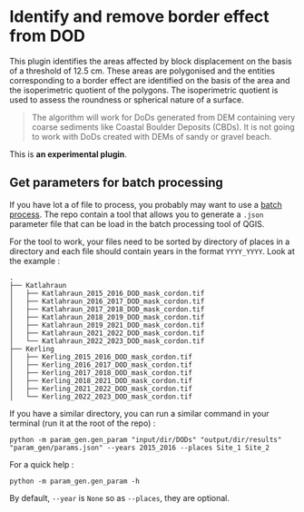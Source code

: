 # Identify and remove border effect from DOD

This plugin identifies the areas affected by block displacement on the basis of
a threshold of 12.5 cm. These areas are polygonised and the entities
corresponding to a border effect are identified on the basis of the area and the
isoperimetric quotient of the polygons. The isoperimetric quotient is used to
assess the roundness or spherical nature of a surface. 

> The algorithm will work for DoDs generated from DEM containing very coarse
> sediments like Coastal Boulder Deposits (CBDs). It is not going to work with
> DoDs created with DEMs of sandy or gravel beach.

This is **an experimental plugin**.

## Get parameters for batch processing

If you have lot a of file to process, you probably may want to use a [batch
process](https://docs.qgis.org/3.28/en/docs/user_manual/processing/batch.html).
The repo contain a tool that allows you to generate a `.json` parameter file
that can be load in the batch processing tool of QGIS.

For the tool to work, your files need to be sorted by directory of places in a
directory and each file should contain years in the format `YYYY_YYYY`. Look at
the example :

```
.
├── Katlahraun
│   ├── Katlahraun_2015_2016_DOD_mask_cordon.tif
│   ├── Katlahraun_2016_2017_DOD_mask_cordon.tif
│   ├── Katlahraun_2017_2018_DOD_mask_cordon.tif
│   ├── Katlahraun_2018_2019_DOD_mask_cordon.tif
│   ├── Katlahraun_2019_2021_DOD_mask_cordon.tif
│   ├── Katlahraun_2021_2022_DOD_mask_cordon.tif
│   └── Katlahraun_2022_2023_DOD_mask_cordon.tif
├── Kerling
│   ├── Kerling_2015_2016_DOD_mask_cordon.tif
│   ├── Kerling_2016_2017_DOD_mask_cordon.tif
│   ├── Kerling_2017_2018_DOD_mask_cordon.tif
│   ├── Kerling_2018_2021_DOD_mask_cordon.tif
│   ├── Kerling_2021_2022_DOD_mask_cordon.tif
│   └── Kerling_2022_2023_DOD_mask_cordon.tif
```

If you have a similar directory, you can run a similar command in your
terminal (run it at the root of the repo) : 

```shell
python -m param_gen.gen_param "input/dir/DODs" "output/dir/results" "param_gen/params.json" --years 2015_2016 --places Site_1 Site_2
```

For a quick help :

```shell
python -m param_gen.gen_param -h
```

By default, `--year` is `None` so as `--places`, they are optional.

